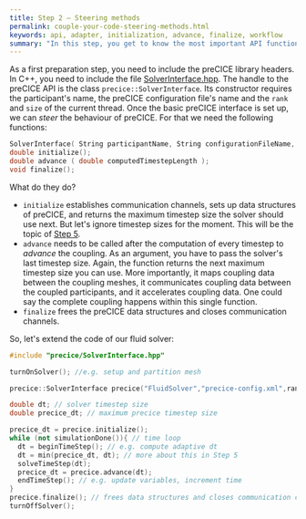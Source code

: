 ```yaml
---
title: Step 2 – Steering methods
permalink: couple-your-code-steering-methods.html
keywords: api, adapter, initialization, advance, finalize, workflow
summary: "In this step, you get to know the most important API functions of preCICE: initialize, advance, and finalize."
---
```



As a first preparation step, you need to include the preCICE library headers. In C++, you need to include the file [SolverInterface.hpp](https://github.com/precice/precice/blob/develop/src/precice/SolverInterface.hpp).
The handle to the preCICE API is the class `precice::SolverInterface`. Its constructor requires the participant's name, the preCICE configuration file's name and the `rank` and `size` of the current thread. Once the basic preCICE interface is set up, we can *steer* the behaviour of preCICE. For that we need the following functions:

```cpp
SolverInterface( String participantName, String configurationFileName, int rank, int size );
double initialize();
double advance ( double computedTimestepLength ); 
void finalize();
```

What do they do?

* `initialize` establishes communication channels, sets up data structures of preCICE, and returns the maximum timestep size the solver should use next. But let's ignore timestep sizes for the moment. This will be the topic of [Step 5](couple-your-code-timestep-sizes.html).
* `advance` needs to be called after the computation of every timestep to _advance_ the coupling. As an argument, you have to pass the solver's last timestep size. Again, the function returns the next maximum timestep size you can use. More importantly, it maps coupling data between the coupling meshes, it communicates coupling data between the coupled participants, and it accelerates coupling data. One could say the complete coupling happens within this single function.
* `finalize` frees the preCICE data structures and closes communication channels.

So, let's extend the code of our fluid solver:

```cpp
#include "precice/SolverInterface.hpp"

turnOnSolver(); //e.g. setup and partition mesh 

precice::SolverInterface precice("FluidSolver","precice-config.xml",rank,size); // constructor

double dt; // solver timestep size
double precice_dt; // maximum precice timestep size

precice_dt = precice.initialize();
while (not simulationDone()){ // time loop
  dt = beginTimeStep(); // e.g. compute adaptive dt 
  dt = min(precice_dt, dt); // more about this in Step 5
  solveTimeStep(dt);
  precice_dt = precice.advance(dt);
  endTimeStep(); // e.g. update variables, increment time
}
precice.finalize(); // frees data structures and closes communication channels
turnOffSolver();
```
